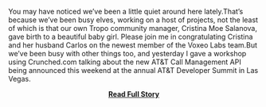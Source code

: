 <p>You may have noticed we’ve been a little quiet around here lately.That’s because we’ve been busy elves, working on a host of projects, not the least of which is that our own Tropo community manager, Cristina Moe Salanova, gave birth to a beautiful baby girl. Please join me in congratulating Cristina and her husband Carlos on the newest member of the Voxeo Labs team.But we’ve been busy with other things too, and yesterday I gave a workshop using Crunched.com talking about the new AT&T Call Management API being announced this weekend at the annual AT&T Developer Summit in Las Vegas.</p>
<center><p><a href="http://blog.tropo.com/2013/01/04/introducing-the-new-att-call-management-api-powered-by-tropo/" style='padding:25px; font-sze:18px; font-weight: bold;'>Read Full Story</a></p></center>
